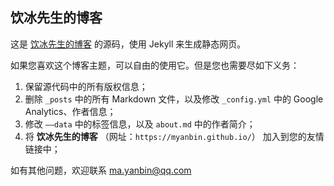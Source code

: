 
## 饮冰先生的博客

这是 [饮冰先生的博客](https://myanbin.github.io/) 的源码，使用 Jekyll 来生成静态网页。


如果您喜欢这个博客主题，可以自由的使用它。但是您也需要尽如下义务：

1. 保留源代码中的所有版权信息；
2. 删除 `_posts` 中的所有 Markdown 文件，以及修改 `_config.yml` 中的 Google Analytics、作者信息；
3. 修改 `——data` 中的标签信息，以及 `about.md` 中的作者简介；
4. 将 **饮冰先生的博客** （网址：`https://myanbin.github.io/`） 加入到您的友情链接中；

如有其他问题，欢迎联系 ma.yanbin@qq.com
